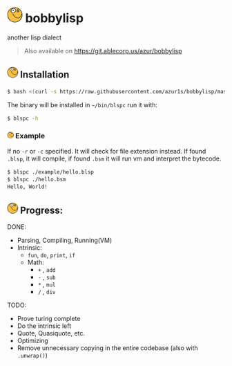 # <img src="https://raw.githubusercontent.com/azur1s/bobbylisp/master/assets/icon.png" width="35"> bobbylisp
another lisp dialect
> Also available on https://git.ablecorp.us/azur/bobbylisp

## <img src="https://raw.githubusercontent.com/azur1s/bobbylisp/master/assets/icon.png" width="25"> Installation
```bash
$ bash <(curl -s https://raw.githubusercontent.com/azur1s/bobbylisp/master/install.sh)
```
The binary will be installed in `~/bin/blspc` run it with:
```bash
$ blspc -h
```

### <img src="https://raw.githubusercontent.com/azur1s/bobbylisp/master/assets/icon.png" width="15"> Example
If no `-r` or `-c` specified. It will check for file extension instead.
If found `.blsp`, it will compile, if found `.bsm` it will run vm and interpret the bytecode.
```bash
$ blspc ./example/hello.blsp
$ blspc ./hello.bsm
Hello, World!
```

## <img src="https://raw.githubusercontent.com/azur1s/bobbylisp/master/assets/icon.png" width="25"> Progress:
DONE:
- Parsing, Compiling, Running(VM)
- Intrinsic:
  - `fun`, `do`, `print`, `if`
  - Math: 
    - `+` , `add`
    - `-` , `sub`
    - `*` , `mul`
    - `/` , `div`

TODO:
- Prove turing complete
- Do the intrinsic left
- Quote, Quasiquote, etc.
- Optimizing
- Remove unnecessary copying in the entire codebase (also with `.unwrap()`)
